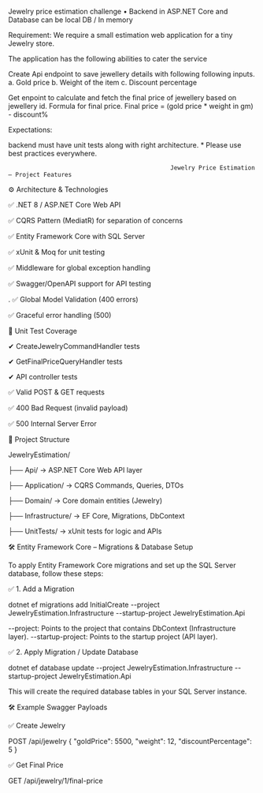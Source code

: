 Jewelry price estimation challenge
• Backend in ASP.NET Core and Database can be local DB / In memory

Requirement: We require a small estimation web application for a tiny Jewelry store.

The application has the following abilities to cater the service

Create Api endpoint to save jewellery details with following following inputs. a. Gold price b. Weight of the item c. Discount percentage

Get enpoint to calculate and fetch the final price of jewellery based on jewellery id. Formula for final price. Final price = (gold price * weight in gm) - discount%

Expectations:

backend must have unit tests along with right architecture. * Please use best practices everywhere.


                                                  Jewelry Price Estimation – Project Features

⚙️ Architecture & Technologies

✅ .NET 8 / ASP.NET Core Web API

✅ CQRS Pattern (MediatR) for separation of concerns

✅ Entity Framework Core with SQL Server

✅ xUnit & Moq for unit testing

✅ Middleware for global exception handling

✅ Swagger/OpenAPI support for API testing

.
✅ Global Model Validation (400 errors)

✅ Graceful error handling (500)


🧪 Unit Test Coverage


✔ CreateJewelryCommandHandler tests 

✔ GetFinalPriceQueryHandler tests

✔ API controller tests 


✅ Valid POST & GET requests

✅ 400 Bad Request (invalid payload)

✅ 500 Internal Server Error

📁 Project Structure

JewelryEstimation/

├── Api/               → ASP.NET Core Web API layer

├── Application/       → CQRS Commands, Queries, DTOs

├── Domain/            → Core domain entities (Jewelry)

├── Infrastructure/    → EF Core, Migrations, DbContext

├── UnitTests/         → xUnit tests for logic and APIs



🛠️ Entity Framework Core – Migrations & Database Setup

To apply Entity Framework Core migrations and set up the SQL Server database, follow these steps:

✅ 1. Add a Migration

dotnet ef migrations add InitialCreate --project JewelryEstimation.Infrastructure --startup-project JewelryEstimation.Api

--project: Points to the project that contains DbContext (Infrastructure layer).
--startup-project: Points to the startup project (API layer).

✅ 2. Apply Migration / Update Database

dotnet ef database update --project JewelryEstimation.Infrastructure --startup-project JewelryEstimation.Api

This will create the required database tables in your SQL Server instance.

🛠 Example Swagger Payloads


✅ Create Jewelry

POST /api/jewelry
{
  "goldPrice": 5500,
  "weight": 12,
  "discountPercentage": 5
}

✅ Get Final Price

GET /api/jewelry/1/final-price
